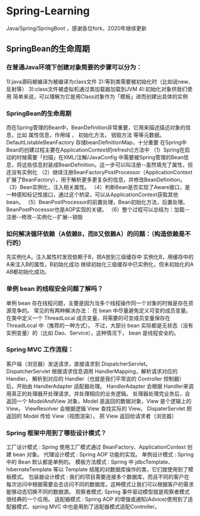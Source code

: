 # Spring-Learning
Java/Spring/SpringBoot
，感谢各位fork，2020年继续更新

## SpringBean的生命周期

### 在普通Java环境下创建对象简要的步骤可以分为：
1):java源码被编译为被编译为class文件
2):等到类需要被初始化时（比如说new、反射等）
3):class文件被虚拟机通过类加载器加载到JVM
4):初始化对象供我们使用
简单来说，可以理解为它是用Class对象作为「模板」进而创建出具体的实例
 
### SpringBean的生命周期
而在Spring管理的Bean中，BeanDefinition非常重要，它用来描述描述对象的信息，比如  属性信息，作用域 ， 初始化方法， 销毁方法 等等元数据。
DefaultListableBeanFactory 存储beanDefinitionMap，十分重要
在Spring中Bean的创建过程主要在ApplicationContext的refresh()方法中
（1）Spring在启动的时候需要「扫描」在XML/注解/JavaConfig 中需要被Spring管理的Bean信息，将这些信息封装成BeanDefinition。这一步可以叫注册--虽然填充了属性，但还没有实例化
（2）继续注册BeanFactoryPostProcessor（ApplicationContext扩展了BeanFactory），用于解析更多更复杂的信息，并修改BeanDefinition。
（3）Bean实例化，注入相关属性。
（4）判断Bean是否实现了Aware接口，是一种感知标记性接口，通过这个桥梁，可以从ApplicationContext获取其他bean。
（5）BeanPostProcessor的前置处理，Bean初始化方法，后置处理。BeanPostProcessor也是AOP实现的关键。
（6）整个过程可以总结为：加载--注册--修改--实例化--扩展--销毁

### 如何解决循环依赖（A依赖B，而B又依赖A）的问题：（构造依赖是不行的）
先实例化A，注入属性时发现依赖于B，把A放到三级缓存中
实例化B，用缓存中的A来注入B的属性，B初始化成功
继续初始化三级缓存中已实例化，但未初始化的A
AB都初始化成功。

### 单例 bean 的线程安全问题了解吗？
单例 bean 存在线程问题，主要是因为当多个线程操作同一个对象的时候是存在资源竞争的。
常见的有两种解决办法：
在 bean 中尽量避免定义可变的成员变量。
在类中定义一个 ThreadLocal 成员变量，将需要的可变成员变量保存在 ThreadLocal 中（推荐的一种方式）。
不过，大部分 bean 实际都是无状态（没有实例变量）的（比如 Dao、Service），这种情况下， bean 是线程安全的。

### Spring MVC 工作流程：
客户端（浏览器）发送请求，直接请求到 DispatcherServlet。
DispatcherServlet 根据请求信息调用 HandlerMapping，解析请求对应的 Handler。
解析到对应的 Handler（也就是我们平常说的 Controller 控制器）后，开始由 HandlerAdapter 适配器处理。
HandlerAdapter 会根据 Handler来调用真正的处理器开处理请求，并处理相应的业务逻辑。
处理器处理完业务后，会返回一个 ModelAndView 对象，Model 是返回的数据对象，View 是个逻辑上的 View。
ViewResolver 会根据逻辑 View 查找实际的 View。
DispaterServlet 把返回的 Model 传给 View（视图渲染）。
把 View 返回给请求者（浏览器）


### Spring 框架中用到了哪些设计模式？
工厂设计模式 : Spring 使用工厂模式通过 BeanFactory、ApplicationContext 创建 bean 对象。
代理设计模式 : Spring AOP 功能的实现。
单例设计模式 : Spring 中的 Bean 默认都是单例的。
模板方法模式 : Spring 中 jdbcTemplate、hibernateTemplate 等以 Template 结尾的对数据库操作的类，它们就使用到了模板模式。
包装器设计模式 : 我们的项目需要连接多个数据库，而且不同的客户在每次访问中根据需要会去访问不同的数据库。这种模式让我们可以根据客户的需求能够动态切换不同的数据源。
观察者模式: Spring 事件驱动模型就是观察者模式很经典的一个应用。
适配器模式 : Spring AOP 的增强或通知(Advice)使用到了适配器模式、spring MVC 中也是用到了适配器模式适配Controller。

